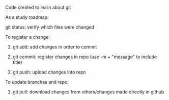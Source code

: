 Code created to learn about git

As a study roadmap:

git status: verify which files were changed

To register a change:

1. git add: add changes in order to commit

2. git commit: register changes in repo (use -m + "message" to include title)

3. git push: upload changes into repo

To update branches and repo:

1. git pull: download changes from others/changes made directly in github

